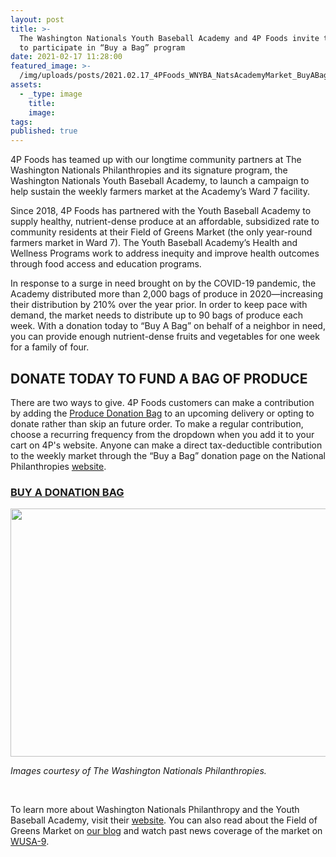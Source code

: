 ```yaml
---
layout: post
title: >-
  The Washington Nationals Youth Baseball Academy and 4P Foods invite the public
  to participate in “Buy a Bag” program
date: 2021-02-17 11:28:00
featured_image: >-
  /img/uploads/posts/2021.02.17_4PFoods_WNYBA_NatsAcademyMarket_BuyABagCampaign_1080x.jpg
assets:
  - _type: image
    title:
    image:
tags:
published: true
---
```


<div class="editable"><p>4P Foods has teamed up with our longtime community partners at The Washington Nationals Philanthropies and its signature program, the Washington Nationals Youth Baseball Academy, to launch a campaign to help sustain the weekly farmers market at the Academy&rsquo;s Ward 7 facility.</p><p>Since 2018, 4P Foods has partnered with the Youth Baseball Academy to supply healthy, nutrient-dense produce at an affordable, subsidized rate to community residents at their Field of Greens Market (the only year-round farmers market in Ward 7). The Youth Baseball Academy&rsquo;s Health and Wellness Programs work to address inequity and improve health outcomes through food access and education programs.&nbsp;</p><p>In response to a surge in need brought on by the COVID-19 pandemic, the Academy distributed more than 2,000 bags of produce in 2020&mdash;increasing their distribution by 210% over the year prior. In order to keep pace with demand, the market needs to distribute up to 90 bags of produce each week. With a donation today to &ldquo;Buy A Bag&rdquo; on behalf of a neighbor in need, you can provide enough nutrient-dense fruits and vegetables for one week for a family of four.</p><h2>DONATE TODAY TO FUND A BAG OF PRODUCE</h2><p>There are two ways to give. 4P Foods customers can make a contribution by adding the <a target="_blank" rel="noopener" href="https://shop.4pfoods.com/donate">Produce Donation Bag</a> to an upcoming delivery or opting to donate rather than skip an future order. To make a regular contribution, choose a recurring frequency from the dropdown when you add it to your cart on 4P's website. Anyone can make a direct tax-deductible contribution to the weekly market through the &ldquo;Buy a Bag&rdquo; donation page on the National Philanthropies <a target="_blank" rel="noopener" href="https://give.nats4good.org/give/321025/#!/donation/checkout">website</a>.</p><h3><strong><a href="https://shop.4pfoods.com/donate">BUY A DONATION BAG</a></strong></h3><p><strong><img src="uploads/4pfoods-wnyba-fieldofgreensmarket-nationals-buyabagcampaign-1-1.jpg" width="600" height="397" /></strong></p><p><em>Images courtesy of The Washington Nationals Philanthropies.</em></p><address>&nbsp;</address><p>To learn more about Washington Nationals Philanthropy and the Youth Baseball Academy, visit their <a target="_blank" rel="noopener" href="https://www.nats4good.org/youth-baseball-academy/health-and-nutrition/">website</a>. You can also read about the Field of Greens Market on <a href="/posts/field-of-greens-affordable-csa-style-market-held-at-the-nats-academy/">our blog</a> and watch past news coverage of the market on <a target="_blank" rel="noopener" href="https://www.wusa9.com/article/sports/mlb/nationals-youth-academy-hosts-a-field-of-greens/65-b9d6a7f5-6310-4ef3-8e9b-2ec4fa462a03">WUSA-9</a>.</p><p>&nbsp;</p></div>
